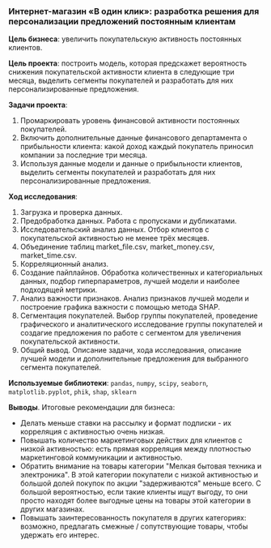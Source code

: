 ### Интернет-магазин «В один клик»: разработка решения для персонализации предложений постоянным клиентам

**Цель бизнеса**: увеличить покупательскую активность постоянных клиентов.

**Цель проекта**: построить модель, которая предскажет вероятность снижения покупательской активности клиента в следующие три месяца, выделить сегменты покупателей и разработать для них персонализированные предложения.

**Задачи проекта**:
1. Промаркировать уровень финансовой активности постоянных покупателей. 
2. Включить дополнительные данные финансового департамента о прибыльности клиента: какой доход каждый покупатель приносил компании за последние три месяца.
3. Используя данные модели и данные о прибыльности клиентов, выделить сегменты покупателей и разработать для них персонализированные предложения.

**Ход исследования**:
1. Загрузка и проверка данных.
2. Предобработка данных. Работа с пропусками и дубликатами.
3. Исследовательский анализ данных. Отбор клиентов с покупательской активностью не менее трёх месяцев.
4. Объединение таблиц market_file.csv, market_money.csv, market_time.csv.
5. Корреляционный анализ.
6. Создание пайплайнов. Обработка количественных и категориальных данных, подбор гиперпараметров, лучшей модели и наиболее подходящей метрики.
7. Анализ важности признаков. Анализ признаков лучшей модели и построение графика важности с помощью метода SHAP.
8. Сегментация покупателей. Выбор группы покупателей, проведение графического и аналитического исследование группы покупателей и создагие предложения по работе с сегментом для увеличения покупательской активности.
9. Общий вывод. Описание задачи, хода исследования, описание лучшей модели и дополнительные предложения для выбранного сегмента покупателей.

**Используемые библиотеки**: `pandas`, `numpy`, `scipy`, `seaborn`, `matplotlib.pyplot`, `phik`, `shap`, `sklearn`

**Выводы**. Итоговые рекомендации для бизнеса:
- Делать меньше ставки на рассылку и формат подписки - их корреляция с активностью очень низкая.
- Повышать количество маркетинговых действих для клиентов с низкой активностью: есть прямая корреляция между плотностью маркетинговой коммуникации и активностью.
- Обратить внимание на товары категории "Мелкая бытовая техника и электроника". В этой категории покупатели с низкой активностью и большой долей покупок по акции "задерживаются" меньше всего. С большой вероятностью, если такие клиенты ищут выгоду, то они просто находят более выгодные цены на товары этой категории в других магазинах.
- Повышать заинтересованность покупателя в других категориях: возможно, предлагать смежные / сопутствующие товары, чтобы удержать его интерес.
